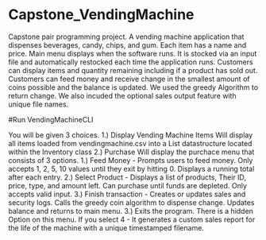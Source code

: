 # Capstone_VendingMachine
Capstone pair programming project.
A vending machine application that dispenses beverages, candy, chips, and gum. Each item has a name and price.
Main menu displays when the software runs. It is stocked via an input file and automatically restocked each time the application runs.
Customers can display items and quantity remaining including if a product has sold out. 
Customers can feed money and receive change in the smallest amount of coins possible and the balance is updated.
We used the greedy Algorithm to return change. 
We also incuded the optional sales output feature with unique file names. 



#Run VendingMachineCLI


You will be given 3 choices.
  1.) Display Vending Machine Items
    Will display all items loaded from vendingmachine.csv into a List datastructure located within the Inventory class
  2.) Purchase
    Will display the purchace menu that consists of 3 options.
      1.) Feed Money - Prompts users to feed money. Only accepts 1, 2, 5, 10 values until they exit by hitting 0. Displays a running total after each entry.
      2.) Select Product - Displays a list of products, Their ID, price, type, and amount left. Can purchase until funds are depleted. Only accepts valid input.
      3.) Finish transaction - Creates or updates sales and security logs. Calls the greedy coin algorithm to dispense change. Updates balance and returns to main menu.
  3.) Exits the program.
  There is a hidden Option on this menu.  If you select 4 - It generates a custom sales report for the life of the machine with a unique timestamped filename.
      
    
